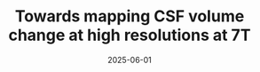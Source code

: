 ---
title: "Towards mapping CSF volume change at high resolutions at 7T"
project_id: multimodal_neuroimaging
date: 2025-06-01
conference_id: "OHBM_2025"
presenters:
   - stephanie_swegle
   - laurentius_huber
   - peter_molfese
   - catherine_walsh
   - tyler_morgan
   - peter_bandettini
summary: "<p>Poster #1990, pages 3411-3413</p> <p>Aperture Neuro. (2025). OHBM 2025 Annual Meeting Abstract Book. Organization for Human Brain Mapping (OHBM), Brisbane, Australia. <a href='https://doi.org/10.5281/zenodo.15641972'>https://doi.org/10.5281/zenodo.15641972</a></p>"
file: /assets/presentations/OHBM_Poster_Swegle_June_2025.pdf
filename: OHBM_Poster_Swegle_June_2025.pdf
layout: presentation
---